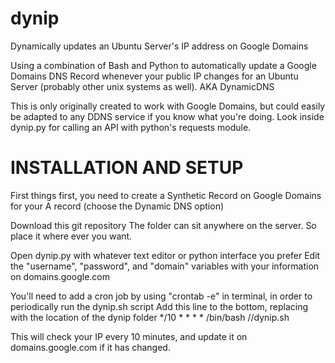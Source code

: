 # dynip
Dynamically updates an Ubuntu Server's IP address on Google Domains

Using a combination of Bash and Python to automatically update a Google Domains DNS Record whenever your public IP changes for an Ubuntu Server (probably other unix systems as well). AKA DynamicDNS

This is only originally created to work with Google Domains, but could easily be adapted to any DDNS service if you know what you're doing. Look inside dynip.py for calling an API with python's requests module.

# INSTALLATION AND SETUP

First things first, you need to create a Synthetic Record on Google Domains for your A record (choose the Dynamic DNS option)

Download this git repository
The folder can sit anywhere on the server. So place it where ever you want.

Open dynip.py with whatever text editor or python interface you prefer
Edit the "username", "password", and "domain" variables with your information on domains.google.com

You'll need to add a cron job by using "crontab -e" in terminal, in order to periodically run the dynip.sh script
Add this line to the bottom, replacing <LOCATION> with the location of the dynip folder
*/10 * * * * /bin/bash /<LOCATION>/dynip.sh
  
This will check your IP every 10 minutes, and update it on domains.google.com if it has changed.
